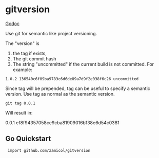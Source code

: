 # gitversion


[Godoc](https://godoc.org/github.com/zamicol/gitversion)

Use git for semantic like project versioning.  

The "version" is
  1. the tag if exists,
  2. The git commit hash
  3. The string "uncommitted" if the current build is not committed.
For example:

   `1.0.2 136540c6f09ba9783c6d6de89a7d9f2e038f6c26 uncommitted`

Since tag will be prepended, tag can be useful to specify a semantic version.
Use tag as normal as the semantic version.  

   `git tag 0.0.1`

Will result in:

   0.0.1 ef8f94357058ce9cba81909016b138e6d54c0381


## Go Quickstart

` import github.com/zamicol/gitversion`
